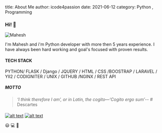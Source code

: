 title: About Me
author: icode4passion
date: 2021-06-12
category: Python , Programming


### Hi! 👋

<img src="https://image.freepik.com/free-vector/hand-drawn-web-developers_23-2148819604.jpg" alt="Mahesh">

I'm Mahesh and i'm Python developer with more then 5 years experience.
I have always been hard working and goal's focused with proven results.

#### TECH STACK

PYTHON/ FLASK / Django / JQUERY / HTML / CSS /BOOSTRAP / LARAVEL / YII2 / CODIGNITER / UNIX / GITHUB /NGINX / REST API 

##### MOTTO

> _‘I think therefore I am’, or in Latin, the cogito—‘Cogito ergo sum’_-- # Descartes

####

[![alt text][1.1]][1]   [![alt text][6.1]][6]

[1.1]: http://i.imgur.com/tXSoThF.png (twitter icon with padding)
[6.1]: http://i.imgur.com/0o48UoR.png (github icon with padding)
[1]: http://www.twitter.com/yogeerama
[6]: http://www.github.com/Icode4passion 

:smiley:  :computer:  :tea:

     
    
    
